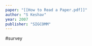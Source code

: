 ```yaml
---
paper: "[[How to Read a Paper.pdf]]"
author: "S Keshav"
year: 2007
publisher: "SIGCOMM"
---
```

#survey